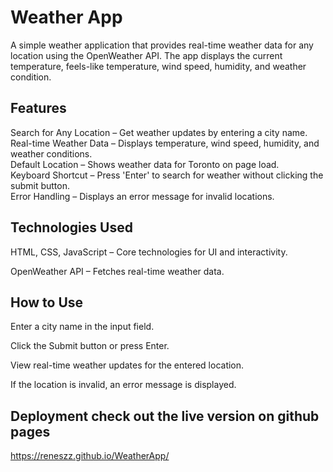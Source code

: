 # Weather App

A simple weather application that provides real-time weather data for any location using the OpenWeather API. The app displays the current temperature, feels-like temperature, wind speed, humidity, and weather condition.

## Features
Search for Any Location – Get weather updates by entering a city name.<br>
Real-time Weather Data – Displays temperature, wind speed, humidity, and weather conditions.<br>
Default Location – Shows weather data for Toronto on page load.<br>
Keyboard Shortcut – Press 'Enter' to search for weather without clicking the submit button.<br>
Error Handling – Displays an error message for invalid locations.<br>

## Technologies Used

HTML, CSS, JavaScript – Core technologies for UI and interactivity.<br>

OpenWeather API – Fetches real-time weather data.<br>

## How to Use

Enter a city name in the input field.<br>

Click the Submit button or press Enter.<br>

View real-time weather updates for the entered location.<br>

If the location is invalid, an error message is displayed.<br>

## Deployment check out the live version on github pages 
https://reneszz.github.io/WeatherApp/
